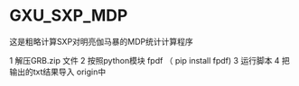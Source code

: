 # GXU_SXP_MDP
这是粗略计算SXP对明亮伽马暴的MDP统计计算程序


1 解压GRB.zip 文件
2 按照python模块 fpdf （ pip install fpdf)
3 运行脚本
4 把输出的txt结果导入 origin中
